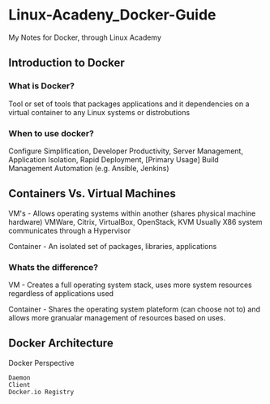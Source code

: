 # Linux-Acadeny_Docker-Guide
My Notes for Docker, through Linux Academy

## Introduction to Docker

### What is Docker?

Tool or set of tools that packages applications and it dependencies on a virtual container to any Linux systems or distrobutions

### When to use docker?

Configure Simplification, 
Developer Productivity, 
Server Management, 
Application Isolation,
Rapid Deployment, 
[Primary Usage] Build Management Automation (e.g. Ansible, Jenkins)

## Containers Vs. Virtual Machines

VM's - Allows operating systems within another (shares physical machine hardware)
  VMWare, Citrix, VirtualBox, OpenStack, KVM
  Usually X86 system 
  communicates through a Hypervisor
  
Container - An isolated set of packages, libraries, applications

### Whats the difference?

VM - Creates a full operating system stack, uses more system resources regardless of applications used

Container - Shares the operating system plateform (can choose not to) and allows more granualar management of resources based on uses.

## Docker Architecture

  Docker Perspective
  
    Daemon
    Client
    Docker.io Registry
